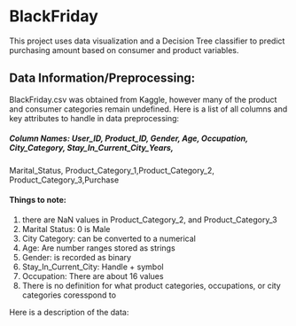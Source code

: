 # BlackFriday
This project uses data visualization and a Decision Tree classifier to predict purchasing amount based on consumer and product variables.

## Data Information/Preprocessing: 

BlackFriday.csv was obtained from Kaggle, however many of the product and consumer categories remain undefined. Here is a list of all columns and key attributes to handle in data preprocessing: 


##### Column Names: User_ID, Product_ID, Gender, Age, Occupation, City_Category, Stay_In_Current_City_Years,
Marital_Status, Product_Category_1,Product_Category_2, Product_Category_3,Purchase

#### Things to note: 
1. there are NaN values in Product_Category_2, and Product_Category_3
2. Marital Status: 0 is Male
3. City Category: can be converted to a numerical
4. Age: Are number ranges stored as strings
5. Gender: is recorded as binary
6. Stay_In_Current_City: Handle + symbol
7. Occupation: There are about 16 values
8. There is no definition for what product categories, occupations, or city categories coresspond to

Here is a description of the data: 
     
